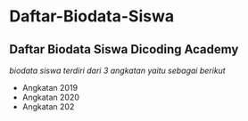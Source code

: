 Daftar-Biodata-Siswa
==
Daftar Biodata Siswa Dicoding Academy
--
*biodata siswa terdiri dari 3 angkatan yaitu sebagai berikut*
- Angkatan 2019
- Angkatan 2020
- Angkatan 202

